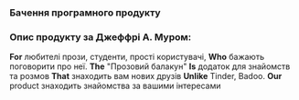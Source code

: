 ### Бачення програмного продукту

### Опис продукту за Джеффрі А. Муром:

  **For** любителі прози, студенти, прості користувачі,
 **Who** бажають поговорити про неї.
 **The** "Прозовий балакун"
 **Is** додаток для знайомств та розмов
**That** знаходить вам нових друзів **Unlike** Tinder, Badoo.
**Our** product знаходить знайомства за вашими інтересами
